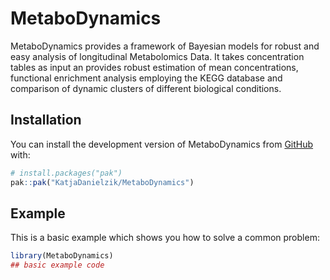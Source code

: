 
<!-- README.md is generated from README.Rmd. Please edit that file -->

# MetaboDynamics

<!-- badges: start -->
<!-- badges: end -->

MetaboDynamics provides a framework of Bayesian models for robust and
easy analysis of longitudinal Metabolomics Data. It takes concentration
tables as input an provides robust estimation of mean concentrations,
functional enrichment analysis employing the KEGG database and
comparison of dynamic clusters of different biological conditions.

## Installation

You can install the development version of MetaboDynamics from
[GitHub](https://github.com/) with:

``` r
# install.packages("pak")
pak::pak("KatjaDanielzik/MetaboDynamics")
```

## Example

This is a basic example which shows you how to solve a common problem:

``` r
library(MetaboDynamics)
## basic example code
```
